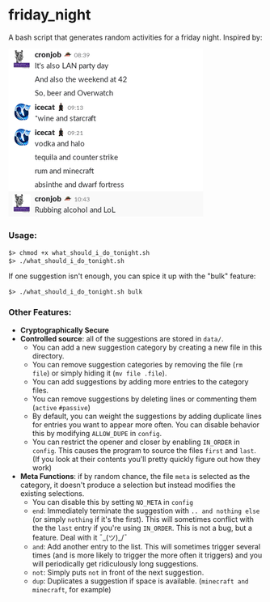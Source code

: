 # friday_night
A bash script that generates random activities for a friday night. Inspired by:

![screenshot](assets/screenshot.png?raw=true "This is a Screenshot. There are many like it, but this one is mine.")

### Usage:

```
$> chmod +x what_should_i_do_tonight.sh
$> ./what_should_i_do_tonight.sh
```
If one suggestion isn't enough, you can spice it up with the "bulk" feature:
```
$> ./what_should_i_do_tonight.sh bulk
```

### Other Features:
 - **Cryptographically Secure**
 - **Controlled source**: all of the suggestions are stored in `data/`.
     - You can add a new suggestion category by creating a new file in this directory.
	 - You can remove suggestion categories by removing the file (`rm file`) or simply hiding it (`mv file .file`).
	 - You can add suggestions by adding more entries to the category files.
	 - You can remove suggestions by deleting lines or commenting them (`active` `#passive`)
	 - By default, you can weight the suggestions by adding duplicate lines for entries you want to appear more often.
	 You can disable behavior this by modifying `ALLOW_DUPE` in `config`.
	 - You can restrict the opener and closer by enabling `IN_ORDER` in `config`.
	 This causes the program to source the files `first` and `last`.
	 (If you look at their contents you'll pretty quickly figure out how they work)
 - **Meta Functions**: if by random chance, the file `meta` is selected as the category, it doesn't produce a selection but instead modifies the existing selections.
     - You can disable this by setting `NO_META` in `config`
     - `end`: Immediately terminate the suggestion with `.. and nothing else` (or simply `nothing` if it's the first). 
	 This will sometimes conflict with the the `last` entry if you're using `IN_ORDER`.
	 This is not a bug, but a feature. Deal with it ¯\_(ツ)_/¯
	 - `and`: Add another entry to the list.
	 This will sometimes trigger several times (and is more likely to trigger the more often it triggers) and you will periodically get ridiculously long suggestions.
	 - `not`: Simply puts `not` in front of the next suggestion.
	 - `dup`: Duplicates a suggestion if space is available.
	 (`minecraft and minecraft`, for example)


